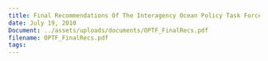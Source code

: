 ```yaml
---
title: Final Recommendations Of The Interagency Ocean Policy Task Force
date: July 19, 2010
Document: ../assets/uploads/documents/OPTF_FinalRecs.pdf
filename: OPTF_FinalRecs.pdf
tags:
---
```

